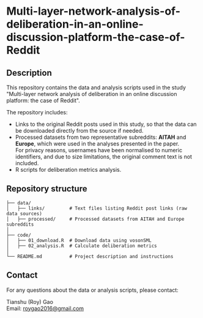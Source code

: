 # Multi-layer-network-analysis-of-deliberation-in-an-online-discussion-platform-the-case-of-Reddit
## Description

This repository contains the data and analysis scripts used in the study
"Multi-layer network analysis of deliberation in an online discussion platform: the case of Reddit".

The repository includes:
- Links to the original Reddit posts used in this study, so that the data can be downloaded directly from the source if needed.
- Processed datasets from two representative subreddits: **AITAH** and **Europe**, which were used in the analyses presented in the paper.  
  For privacy reasons, usernames have been normalised to numeric identifiers, and due to size limitations, the original comment text is not included.
- R scripts for deliberation metrics analysis.

## Repository structure

```
├── data/
│   ├── links/         # Text files listing Reddit post links (raw data sources)
│   ├── processed/     # Processed datasets from AITAH and Europe subreddits
│
├── code/
│   ├── 01_download.R  # Download data using vosonSML
│   ├── 02_analysis.R  # Calculate deliberation metrics
│
└── README.md          # Project description and instructions
```

## Contact

For any questions about the data or analysis scripts, please contact:

Tianshu (Roy) Gao  
Email: roygao2016@gmail.com
